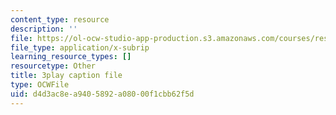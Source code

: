 ```yaml
---
content_type: resource
description: ''
file: https://ol-ocw-studio-app-production.s3.amazonaws.com/courses/res-18-006-calculus-revisited-single-variable-calculus-fall-2010/d4d3ac8ea9405892a08000f1cbb62f5d_A1bPRw9VBQo.vtt
file_type: application/x-subrip
learning_resource_types: []
resourcetype: Other
title: 3play caption file
type: OCWFile
uid: d4d3ac8e-a940-5892-a080-00f1cbb62f5d
---
```


